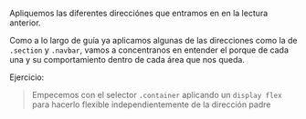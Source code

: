 Apliquemos las diferentes direcciónes que entramos en en la lectura anterior.

Como a lo largo de guía ya aplicamos algunas de las direcciones como la de `.section` y `.navbar`, vamos a concentranos en entender el porque de cada una y su comportamiento dentro de cada área que nos queda.

Ejercicio:
> Empecemos con el selector `.container` aplicando un `display flex` para hacerlo flexible independientemente de la dirección padre

